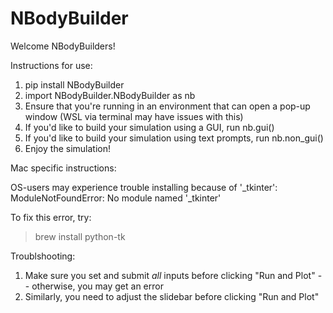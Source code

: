 # NBodyBuilder

Welcome NBodyBuilders!

Instructions for use:

1) pip install NBodyBuilder
3) import NBodyBuilder.NBodyBuilder as nb
4) Ensure that you're running in an environment that can open a pop-up window (WSL via terminal may have issues with this)
5) If you'd like to build your simulation using a GUI, run nb.gui()
4) If you'd like to build your simulation using text prompts, run nb.non_gui()
5) Enjoy the simulation!

Mac specific instructions:

OS-users may experience trouble installing because of '_tkinter':
ModuleNotFoundError: No module named '_tkinter'

To fix this error, try:
> brew install python-tk

Troublshooting:

1) Make sure you set and submit *all* inputs before clicking "Run and Plot" -- otherwise, you may get an error
2) Similarly, you need to adjust the slidebar before clicking "Run and Plot"
